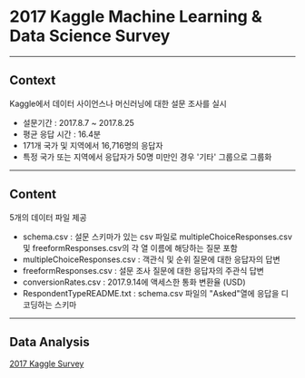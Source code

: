 # 2017 Kaggle Machine Learning & Data Science Survey
***

## Context
Kaggle에서 데이터 사이언스나 머신러닝에 대한 설문 조사를 실시
 - 설문기간 : 2017.8.7 ~ 2017.8.25
 - 평균 응답 시간 : 16.4분
 - 171개 국가 및 지역에서 16,716명의 응답자
 - 특정 국가 또는 지역에서 응답자가 50명 미만인 경우 '기타' 그룹으로 그룹화
***

## Content
5개의 데이터 파일 제공
 - schema.csv : 설문 스키마가 있는 csv 파일로 multipleChoiceResponses.csv 및 freeformResponses.csv의 각 열 이름에 해당하는 질문 포함
 - multipleChoiceResponses.csv : 객관식 및 순위 질문에 대한 응답자의 답변
 - freeformResponses.csv : 설문 조사 질문에 대한 응답자의 주관식 답변
 - conversionRates.csv : 2017.9.14에 액세스한 통화 변환율 (USD)
 - RespondentTypeREADME.txt : schema.csv 파일의 "Asked"열에 응답을 디코딩하는 스키마
***

## Data Analysis
[2017 Kaggle Survey](https://github.com/sangm1n/KaggleTranscription/blob/master/ML-DS-survey/Kaggle_survey.ipynb)
